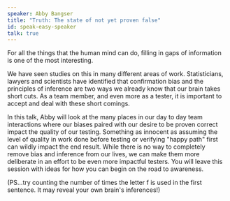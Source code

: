 ```yaml
---
speaker: Abby Bangser
title: "Truth: The state of not yet proven false"
id: speak-easy-speaker
talk: true
---
```


For all the things that the human mind can do, filling in gaps of information is one of the most interesting.

We have seen studies on this in many different areas of work. Statisticians, lawyers and scientists have identified that confirmation bias and the principles of inference are two ways we already know that our brain takes short cuts. As a team member, and even more as a tester, it is important to accept and deal with these short comings.

In this talk, Abby will look at the many places in our day to day team interactions where our biases paired with our desire to be proven correct impact the quality of our testing. Something as innocent as assuming the level of quality in work done before testing or verifying "happy path" first can wildly impact the end result. While there is no way to completely remove bias and inference from our lives, we can make them more deliberate in an effort to be even more impactful testers. You will leave this session with ideas for how you can begin on the road to awareness.

(PS...try counting the number of times the letter f is used in the first sentence. It may reveal your own brain's inferences!) 
